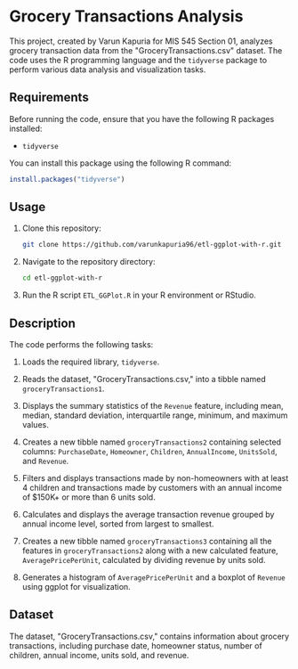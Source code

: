 # Grocery Transactions Analysis

This project, created by Varun Kapuria for MIS 545 Section 01, analyzes grocery transaction data from the "GroceryTransactions.csv" dataset. The code uses the R programming language and the `tidyverse` package to perform various data analysis and visualization tasks.

## Requirements

Before running the code, ensure that you have the following R packages installed:

- `tidyverse`

You can install this package using the following R command:

```R
install.packages("tidyverse")
```

## Usage

1. Clone this repository:

   ```bash
   git clone https://github.com/varunkapuria96/etl-ggplot-with-r.git
   ```

2. Navigate to the repository directory:

   ```bash
   cd etl-ggplot-with-r
   ```

3. Run the R script `ETL_GGPlot.R` in your R environment or RStudio.

## Description

The code performs the following tasks:

1. Loads the required library, `tidyverse`.

2. Reads the dataset, "GroceryTransactions.csv," into a tibble named `groceryTransactions1`.

3. Displays the summary statistics of the `Revenue` feature, including mean, median, standard deviation, interquartile range, minimum, and maximum values.

4. Creates a new tibble named `groceryTransactions2` containing selected columns: `PurchaseDate`, `Homeowner`, `Children`, `AnnualIncome`, `UnitsSold`, and `Revenue`.

5. Filters and displays transactions made by non-homeowners with at least 4 children and transactions made by customers with an annual income of $150K+ or more than 6 units sold.

6. Calculates and displays the average transaction revenue grouped by annual income level, sorted from largest to smallest.

7. Creates a new tibble named `groceryTransactions3` containing all the features in `groceryTransactions2` along with a new calculated feature, `AveragePricePerUnit`, calculated by dividing revenue by units sold.

8. Generates a histogram of `AveragePricePerUnit` and a boxplot of `Revenue` using ggplot for visualization.

## Dataset

The dataset, "GroceryTransactions.csv," contains information about grocery transactions, including purchase date, homeowner status, number of children, annual income, units sold, and revenue.